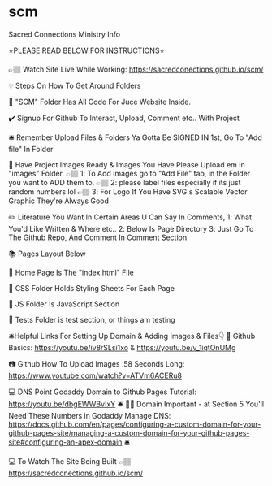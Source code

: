 # scm
Sacred Connections Ministry Info

⭐PLEASE READ BELOW FOR INSTRUCTIONS⭐

👉🏽 Watch Site Live While Working: https://sacredconections.github.io/scm/

💡 Steps On How To Get Around Folders

🏺 "SCM" Folder Has All Code For Juce Website Inside.

✔️ Signup For Github To Interact, Upload, Comment etc.. With Project

🛎️ Remember Upload Files & Folders Ya Gotta Be SIGNED IN 1st, Go To "Add file" In Folder

📸 Have Project Images Ready & Images You Have Please Upload em In "images" Folder. 👉🏽 1️: To Add images go to "Add File" tab, in the Folder you want to ADD them to. 👉🏽 2️: please label files especially if its just random numbers lol 👉🏽 3️: For Logo If You Have SVG's Scalable Vector Graphic They're Always Good

✏️ Literature You Want In Certain Areas U Can Say In Comments, 1️: What You'd Like Written & Where etc.. 2️: Below Is Page Directory 3️: Just Go To The Github Repo, And Comment In Comment Section

📚 Pages Layout Below

🏡 Home Page Is The "index.html" File

💾 CSS Folder Holds Styling Sheets For Each Page

💾 JS Folder Is JavaScript Section

💃 Tests Folder is test section, or things am testing

🛎️Helpful Links For Setting Up Domain & Adding Images & Files👇 🎥 Github Basics: https://youtu.be/iv8rSLsi1xo & https://youtu.be/v_1iqtOnUMg

📷 Github How To Upload Images .58 Seconds Long: https://www.youtube.com/watch?v=ATVm6ACERu8 

💻 DNS Point Godaddy Domain to Github Pages Tutorial: https://youtu.be/dbgEWWBvIxY
🛎️ 👬🏽 Domain Important - at Section 5 You'll Need These Numbers in Godaddy Manage DNS: https://docs.github.com/en/pages/configuring-a-custom-domain-for-your-github-pages-site/managing-a-custom-domain-for-your-github-pages-site#configuring-an-apex-domain 🛎️

💻 To Watch The Site Being Built 👉🏽 https://sacredconections.github.io/scm/
